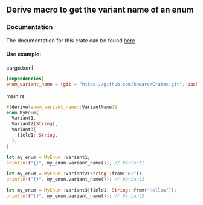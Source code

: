 ## Derive macro to get the variant name of an enum

### Documentation

The documentation for this crate can be found [here](https://bowarc.github.io/crates/enum_variant_name)

#### Use example:

cargo.toml
```toml
[dependencies]
enum_variant_name = {git = "https://github.com/Bowarc/Crates.git", package = "enum_variant_name"}
``` 
main.rs
```rust
#[derive(enum_variant_name::VariantName)]
enum MyEnum{
  Variant1,
  Variant2(String),
  Variant3{
    field1: String,
  },
}

let my_enum = MyEnum::Variant1;
println!("{}", my_enum.variant_name()); // Variant1

let my_enum = MyEnum::Variant2(String::from("Hi"));
println!("{}", my_enum.variant_name()); // Variant2

let my_enum = MyEnum::Variant3{field1: String::from("Hellow")};
println!("{}", my_enum.variant_name()); // Variant3
``` 
